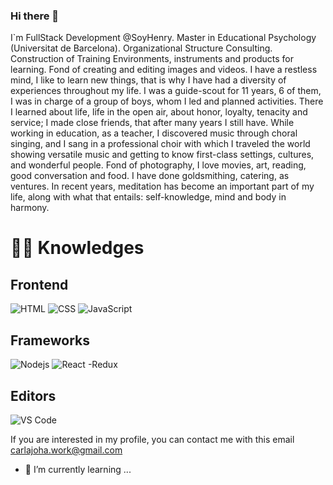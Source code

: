 ### Hi there 👋

I`m FullStack Development @SoyHenry. Master in Educational Psychology (Universitat de Barcelona). Organizational Structure Consulting. Construction of Training Environments, instruments and products for learning. Fond of creating and editing images and videos.
I have a restless mind, I like to learn new things, that is why I have had a diversity of experiences throughout my life. I was a guide-scout for 11 years, 6 of them, I was in charge of a group of boys, whom I led and planned activities. There I learned about life, life in the open air, about honor, loyalty, tenacity and service; I made close friends, that after many years I still have. While working in education, as a teacher, I discovered music through choral singing, and I sang in a professional choir with which I traveled the world showing versatile music and getting to know first-class settings, cultures, and wonderful people. Fond of photography, I love movies, art, reading, good conversation and food. I have done goldsmithing, catering, as ventures. In recent years, meditation has become an important part of my life, along with what that entails: self-knowledge, mind and body in harmony.

# :man_technologist: Knowledges

## Frontend
![HTML](https://img.shields.io/badge/-HTML5-%23E44D27?style=flat-square&logo=html5&logoColor=ffffff)
![CSS](https://img.shields.io/badge/-CSS3-%231572B6?style=flat-square&logo=css3)
![JavaScript](https://img.shields.io/badge/-JavaScript-black?style=flat-square&logo=javascript)

## Frameworks
![Nodejs](https://img.shields.io/badge/-Nodejs-black?style=flat-square&logo=Node.js)
![React -Redux](https://img.shields.io/badge/-React-%23282C34?style=flat-square&logo=react)

## Editors
![VS Code](http://img.shields.io/badge/-VS%20Code-007ACC?style=flat-square&logo=visual-studio-code)

If you are interested in my profile, you can contact me with this email carlajoha.work@gmail.com

- 🌱 I’m currently learning ...
